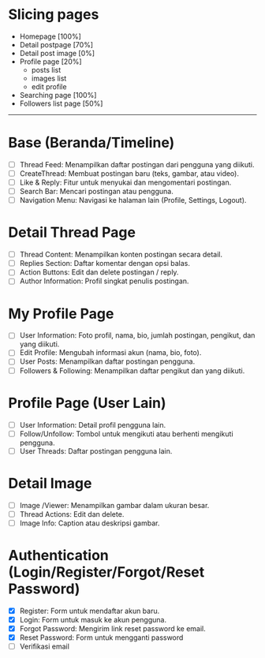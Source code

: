 # Slicing pages

- Homepage [100%]
- Detail postpage [70%]
- Detail post image [0%]
- Profile page [20%]
  - posts list
  - images list
  - edit profile
- Searching page [100%]
- Followers list page [50%]

---

# Base (Beranda/Timeline)

- [ ] Thread Feed: Menampilkan daftar postingan dari pengguna yang diikuti.
- [ ] CreateThread: Membuat postingan baru (teks, gambar, atau video).
- [ ] Like & Reply: Fitur untuk menyukai dan mengomentari postingan.
- [ ] Search Bar: Mencari postingan atau pengguna.
- [ ] Navigation Menu: Navigasi ke halaman lain (Profile, Settings, Logout).

# Detail Thread Page

- [ ] Thread Content: Menampilkan konten postingan secara detail.
- [ ] Replies Section: Daftar komentar dengan opsi balas.
- [ ] Action Buttons: Edit dan delete postingan / reply.
- [ ] Author Information: Profil singkat penulis postingan.

# My Profile Page

- [ ] User Information: Foto profil, nama, bio, jumlah postingan, pengikut, dan yang diikuti.
- [ ] Edit Profile: Mengubah informasi akun (nama, bio, foto).
- [ ] User Posts: Menampilkan daftar postingan pengguna.
- [ ] Followers & Following: Menampilkan daftar pengikut dan yang diikuti.

# Profile Page (User Lain)

- [ ] User Information: Detail profil pengguna lain.
- [ ] Follow/Unfollow: Tombol untuk mengikuti atau berhenti mengikuti pengguna.
- [ ] User Threads: Daftar postingan pengguna lain.

# Detail Image

- [ ] Image /Viewer: Menampilkan gambar dalam ukuran besar.
- [ ] Thread Actions: Edit dan delete.
- [ ] Image Info: Caption atau deskripsi gambar.

# Authentication (Login/Register/Forgot/Reset Password)

- [x] Register: Form untuk mendaftar akun baru.
- [x] Login: Form untuk masuk ke akun pengguna.
- [x] Forgot Password: Mengirim link reset password ke email.
- [x] Reset Password: Form untuk mengganti password
- [ ] Verifikasi email
